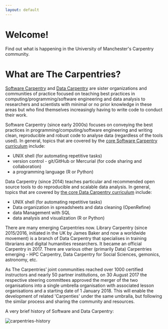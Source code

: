 ```yaml
---
layout: default
---
```


# Welcome!
Find out what is happening in the University of Manchester's Carpentry community.

# What are The Carpentries?

[Software Carpentry](https://software-carpentry.org/) and [Data Carpentry](http://www.datacarpentry.org/) are sister organizations and communities of practice focused on teaching best practices in computing/programming/software engineering and data analysis to researchers and scientists with minimal or no prior knowledge in these areas but who find themselves increasingly having to write code to conduct their work. 

Software Carpentry (since early 2000s) focuses on conveying the best practices in programming/computing/software engineering and writing clean, reproducible and robust code to analyse data (regardless of the tools used). In general, topics that are covered by the [core Software Carpentry curriculum](https://software-carpentry.org/lessons/) include:

- UNIX shell (for automating repetitive tasks)
- version control - git/GitHub or Mercurial (for code sharing and collaboration)
- a programming language (R or Python) 

Data Carpentry (since 2014) teaches particular and recommended open source tools to do reproducible and scalable data analysis. In general, topics that are covered by [the core Data Carpentry curriculum](http://www.datacarpentry.org/lessons/) include:

- UNIX shell (for automating repetitive tasks)
- Data organization in spreadsheets	and data cleaning (OpenRefine)
- data Management with SQL
- data analysis and visualization (R or Python)

There are many emerging Carpentries now. Library Carpentry (since 2015/2016, initiated in the UK by James Baker and now a worldwide movement) is a branch of Data Carpentry that specialises in training librarians and digital humanities researchers. It became an official Carpentry in 2017. There are various other (primarily Data) Carpentries emerging - HPC Carpentry, Data Carpentry for Social Sciences, gemonics, astronomy, etc.

As The Carpentries’ joint communities reached over 1000 certified instructors and nearly 50 partner institutions, on 30 August 2017 the respective steering committees approved the merger of the two organisations into a single umbrella organisation with associated lesson organisations and a starting date of 1 January 2018. This will enable the development of related 'Carpenties' under the same umbralla, but following the similar process and sharing the community and resources.

A very brief history of Software and Data Carpentry:

![carpentries-history](https://software-carpentry.org/files/2017/SWCDChistory.png "A brief history of Software and Data Carpentry")

